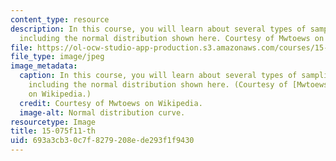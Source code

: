 ```yaml
---
content_type: resource
description: In this course, you will learn about several types of sampling distributions,
  including the normal distribution shown here. Courtesy of Mwtoews on Wikipedia.
file: https://ol-ocw-studio-app-production.s3.amazonaws.com/courses/15-075j-statistical-thinking-and-data-analysis-fall-2011/693a3cb30c7f8279208ede293f1f9430_15-075f11-th.jpg
file_type: image/jpeg
image_metadata:
  caption: In this course, you will learn about several types of sampling distributions,
    including the normal distribution shown here. (Courtesy of [Mwtoews](http://en.wikipedia.org/wiki/File:Standard_deviation_diagram.svg)
    on Wikipedia.)
  credit: Courtesy of Mwtoews on Wikipedia.
  image-alt: Normal distribution curve.
resourcetype: Image
title: 15-075f11-th
uid: 693a3cb3-0c7f-8279-208e-de293f1f9430
---
```

